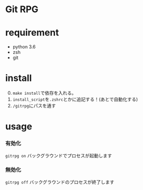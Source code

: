 # Git RPG

# requirement
- python 3.6
- zsh
- git

# install

0. `make install`で依存を入れる。
0. `install_script`を`.zshrc`とかに追記する！(あとで自動化する)
0. `/gitrpg`にパスを通す

# usage
### 有効化
`gitrpg on`
バックグラウンドでプロセスが起動します
### 無効化
`gitrpg off`
バックグラウンドのプロセスが終了します
